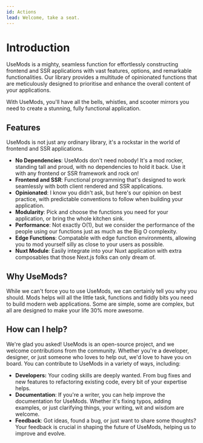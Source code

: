 ```yaml
---
id: Actions
lead: Welcome, take a seat.
---
```


# Introduction
UseMods is a mighty, seamless function for effortlessly constructing frontend and SSR applications with vast features, options, and remarkable functionalities. Our library provides a multitude of opinionated functions that are meticulously designed to prioritise and enhance the overall content of your applications. 

With UseMods, you'll have all the bells, whistles, and scooter mirrors you need to create a stunning, fully functional application.



## Features
UseMods is not just any ordinary library, it's a rockstar in the world of frontend and SSR applications.
- **No Dependencies**: UseMods don't need nobody! It's a mod rocker, standing tall and proud, with no dependencies to hold it back. Use it with any frontend or SSR framework and rock on!
- **Frontend and SSR**: Functional programming that's designed to work seamlessly with both client rendered and SSR applications.
- **Opinionated**: I know you didn't ask, but here's our opinion on best practice, with predictable conventions to follow when building your application.
- **Modularity**: Pick and choose the functions you need for your application, or bring the whole kitchen sink.
- **Performance**: Not exactly O(1), but we consider the performance of the people using our functions just as much as the Big O complexity.
- **Edge Functions**: Compatable with edge function environments, allowing you to mod yourself silly as close to your users as possible.
- **Nuxt Module**: Easily integrate into your Nuxt application with extra composables that those Next.js folks can only dream of.

## Why UseMods?
While we can't force you to use UseMods, we can certainly tell you why you should. Mods helps will all the little task, functions and fiddly bits you need to build modern web applications. Some are simple, some are complex, but all are designed to make your life 30% more awesome.

## How can I help?
We're glad you asked! UseMods is an open-source project, and we welcome contributions from the community. Whether you're a developer, designer, or just someone who loves to help out, we'd love to have you on board. You can contribute to UseMods in a variety of ways, including:
- **Developers:** Your coding skills are deeply wanted. From bug fixes and new features to refactoring existing code, every bit of your expertise helps.
- **Documentation**: If you're a writer, you can help improve the documentation for UseMods. Whether it's fixing typos, adding examples, or just clarifying things, your writing, wit and wisdom are welcome.
- **Feedback**: Got ideas, found a bug, or just want to share some thoughts? Your feedback is crucial in shaping the future of UseMods, helping us to improve and evolve.


